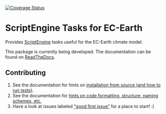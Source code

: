 [![Coverage Status](https://coveralls.io/repos/github/valentinaschueller/scriptengine-tasks-ecearth/badge.svg?branch=master)](https://coveralls.io/github/valentinaschueller/scriptengine-tasks-ecearth?branch=master)

# ScriptEngine Tasks for EC-Earth

Provides [ScriptEngine](https://github.com/uwefladrich/scriptengine) tasks useful for the EC-Earth climate model.

This package is currently being developed. The documentation can be found on [ReadTheDocs](https://scriptengine-tasks-ecearth.rtfd.io).

## Contributing

1. See the documentation for hints on [installation from source (and how to run tests)](https://scriptengine-tasks-ecearth.readthedocs.io/en/latest/source/getting-started/installation.html#installation-from-source).
2. See the documentation for [hints on code formatting, structure, naming schemes, etc.](https://scriptengine-tasks-ecearth.readthedocs.io/en/latest/source/tasks/monitoring/developer-guide.html)
3. Have a look at issues labeled ["good first issue"](https://github.com/uwefladrich/scriptengine-tasks-ecearth/issues?q=is%3Aissue+is%3Aopen+label%3A%22good+first+issue%22) for a place to start! :)